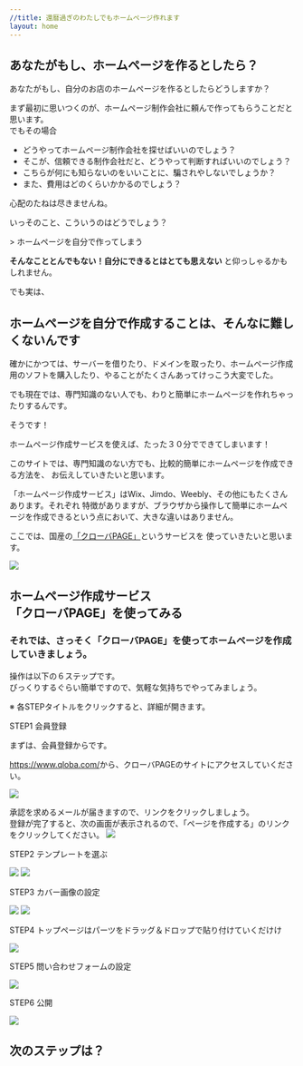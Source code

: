 ```yaml
---
//title: 還暦過ぎのわたしでもホームページ作れます
layout: home
---
```


## あなたがもし、ホームページを作るとしたら？
あなたがもし、自分のお店のホームページを作るとしたらどうしますか？

まず最初に思いつくのが、ホームページ制作会社に頼んで作ってもらうことだと思います。  
でもその場合

<ul class="check-mark">
<li>どうやってホームページ制作会社を探せばいいのでしょう？</li>
<li>そこが、信頼できる制作会社だと、どうやって判断すればいいのでしょう？</li>
<li>こちらが何にも知らないのをいいことに、騙されやしないでしょうか？</li>
<li>また、費用はどのくらいかかるのでしょう？</li>
</ul>

心配のたねは尽きませんね。

いっそのこと、こういうのはどうでしょう？

<span class="big">&gt; ホームページを自分で作ってしまう<span>

**そんなこととんでもない！自分にできるとはとても思えない** と仰っしゃるかもしれません。


でも実は、

## ホームページを自分で作成することは、そんなに難しくないんです

確かにかつては、サーバーを借りたり、ドメインを取ったり、ホームページ作成用のソフトを購入したり、やることがたくさんあってけっこう大変でした。

でも現在では、専門知識のない人でも、わりと簡単にホームページを作れちゃったりするんです。

そうです！

<span class="big">ホームページ作成サービスを使えば、たった３０分でできてしまいます！<span>

このサイトでは、専門知識のない方でも、比較的簡単にホームページを作成できる方法を、
お伝えしていきたいと思います。

<!--
## 個人商店のホームページが失敗する理由
### 個人商店のホームページが更新されないのは？

### 制作会社に依頼すると、初期費用もそれなりにかかるが、運用費用が馬鹿にならない

### 失敗しないマインドセット
-->

「ホームページ作成サービス」はWix、Jimdo、Weebly、その他にもたくさんあります。それぞれ
特徴がありますが、ブラウザから操作して簡単にホームページを作成できるという点において、大きな違いはありません。

ここでは、国産の<a href="https://www.qloba.com/" target="_blan">「クローバPAGE」</a>というサービスを
使っていきたいと思います。

<section id="lets-try">
<div class="wrapper">
<img src="images/01-qloba.png">
<h2>ホームページ作成サービス<br>「クローバPAGE」を使ってみる</h2>
</div>
</section>

### それでは、さっそく「クローバPAGE」を使ってホームページを作成していきましょう。
操作は以下の６ステップです。<br>
びっくりするぐらい簡単ですので、気軽な気持ちでやってみましょう。

<div class="toggle_section">
※ 各STEPタイトルをクリックすると、詳細が開きます。
<div class="toggle_contents">
<p class="toggle_title">STEP1 会員登録</p>
<p class="toggle_txt">

まずは、会員登録からです。

<a href="https://www.qloba.com/">https://www.qloba.com/</a>から、クローバPAGEのサイトにアクセスしていください。

<img src="images/02-registration.png">

承認を求めるメールが届きますので、リンクをクリックしましょう。<br>
登録が完了すると、次の画面が表示されるので、「ページを作成する」のリンクをクリックしてください。
<img src="images/03-create-page.png">
</p>
</div>

<div class="toggle_contents">
<p class="toggle_title">STEP2 テンプレートを選ぶ</p>
<p class="toggle_txt">
<img src="images/04-select-template.png">
<img src="images/05-select-template.png">
</p>
</div>

<div class="toggle_contents">
<p class="toggle_title">STEP3 カバー画像の設定</p>
<p class="toggle_txt">
<img src="images/06-cover-image.png">
<img src="images/07-cover-image.png">
</p>
</div>

<div class="toggle_contents">
<p class="toggle_title">STEP4 トップページはパーツをドラッグ＆ドロップで貼り付けていくだけけ</p>
<p class="toggle_txt">
<img src="images/08-adding-parts.png">
</p>
</div>

<div class="toggle_contents">
<p class="toggle_title">STEP5 問い合わせフォームの設定</p>
<p class="toggle_txt">
<img src="images/09-form-setting.png">
</p>
</div>

<div class="toggle_contents">
<p class="toggle_title">STEP6 公開</p>
<p class="toggle_txt">
<img src="images/10-publish-setting.png">
</p>
</div>

</div>

## 次のステップは？




